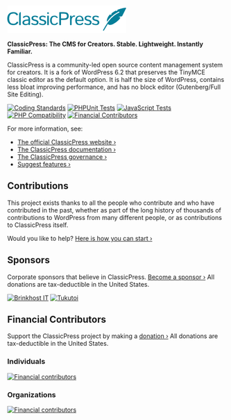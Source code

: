<a href="https://www.classicpress.net"><img src="src/wp-admin/images/classicpress-logo.png" height="63"></a>

**ClassicPress: The CMS for Creators. Stable. Lightweight. Instantly Familiar.**

ClassicPress is a community-led open source content management system for creators. It is a fork of WordPress 6.2 that preserves the TinyMCE classic editor as the default option. It is half the size of WordPress, contains less bloat improving performance, and has no block editor (Gutenberg/Full Site Editing).

[![Coding Standards](https://github.com/ClassicPress/ClassicPress/workflows/Coding%20Standards/badge.svg?branch=develop)](https://github.com/ClassicPress/ClassicPress/actions?query=workflow%3A%22Coding+Standards%22+branch%3Adevelop)
[![PHPUnit Tests](https://github.com/ClassicPress/ClassicPress/workflows/PHPUnit%20Tests/badge.svg?branch=develop)](https://github.com/ClassicPress/ClassicPress/actions?query=workflow%3A%22PHPUnit+Tests%22+branch%3Adevelop)
[![JavaScript Tests](https://github.com/ClassicPress/ClassicPress/workflows/JavaScript%20Tests/badge.svg?branch=develop)](https://github.com/ClassicPress/ClassicPress/actions?query=workflow%3A%22JavaScript+Tests%22+branch%3Adevelop)
[![PHP Compatibility](https://github.com/ClassicPress/ClassicPress/workflows/PHP%20Compatibility/badge.svg?branch=develop)](https://github.com/ClassicPress/ClassicPress/actions?query=workflow%3A%22PHP+Compatibility%22+branch%3Adevelop)
[![Financial Contributors](https://opencollective.com/classicpress/tiers/badge.svg?label=Financial+Contributors)](https://opencollective.com/classicpress)

For more information, see:

- [The official ClassicPress website ›](https://www.classicpress.net/)
- [The ClassicPress documentation ›](https://docs.classicpress.net/)
- [The ClassicPress governance ›](https://www.classicpress.net/governance/)
- [Suggest features ›](https://github.com/ClassicPress/ClassicPress/issues/)

## Contributions

This project exists thanks to all the people who contribute and who have contributed in the past, whether as part of the long history of thousands of contributions to WordPress from many different people, or as contributions to ClassicPress itself.

Would you like to help? [Here is how you can start ›](https://github.com/ClassicPress/ClassicPress/blob/develop/.github/CONTRIBUTING.md)


## Sponsors
Corporate sponsors that believe in ClassicPress. [Become a sponsor ›](https://opencollective.com/classicpress)
All donations are tax-deductible in the United States.

[![Brinkhost IT](https://www.classicpress.net/wp-content/uploads/2022/07/brinkman-it-sponsor.png)](https://www.brinkhost.nl)
[![Tukutoi](https://www.classicpress.net/wp-content/uploads/2022/07/tukutoi-sponsor.png)](https://www.tukutoi.com)

## Financial Contributors

Support the ClassicPress project by making a [donation ›](https://opencollective.com/classicpress)
All donations are tax-deductible in the United States.

### Individuals

[![Financial contributors](https://opencollective.com/classicpress/individuals.svg?width=890)](https://opencollective.com/classicpress)

### Organizations
[![Financial contributors](https://opencollective.com/classicpress/organizations.svg?width=890)](https://opencollective.com/classicpress)
